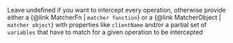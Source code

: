 Leave undefined if you want to intercept every operation, otherwise provide either a {@link MatcherFn | `matcher function`} or a {@link MatcherObject | `matcher object`} with properties like `clientName` and/or a partial set of `variables` that have to match for a given operation to be intercepted
